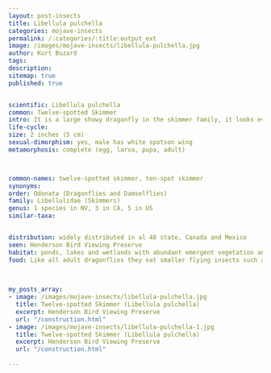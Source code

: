 ```yaml
---
layout: post-insects
title: Libellula pulchella
categories: mojave-insects
permalink: /:categories/:title:output_ext
image: /images/mojave-insects/libellula-pulchella.jpg
author: Kurt Buzard
tags: 
description:
sitemap: true
published: true


scientific: Libellula pulchella
common: Twelve-spotted Skimmer
intro: It is a large showy dragonfly in the skimmer family, it looks even larger when flittering around the wetland because of the numerous spots placed along the length of the wing. Each wing has three brown spots. In adult males, additional white spots form between the brown ones and at the bases of the hindwings; it is sometimes called the ten-spot skimmer for the number of these white spots. Adults are most active in mid-summer, July & August, but can persist into September.
life-cycle: 
size: 2 inches (5 cm)
sexual-dimorphism: yes, male has white spotson wing
metamorphosis: complete (egg, larva, pupa, adult)



common-names: twelve-spotted skimmer, ten-spot skimmer
synonyms: 
order: Odonata (Dragonflies and Damselflies)
family: Libellulidae (Skimmers)
genus: 1 species in NV, 3 in CA, 5 in US
similar-taxa: 


distribution: widely distributed in al 48 state, Canada and Mexico
seen: Henderson Bird Viewing Preserve
habitat: ponds, lakes and wetlands with abundant emergent vegetation and oftentimes some open water
food: Like all adult dragonflies they eat smaller flying insects such as mosquitoes and flies, but will also take down damselflies and moths.
 
   

my_posts_array:
- image: /images/mojave-insects/libellula-pulchella.jpg
  title: Twelve-spotted Skimmer (Libellula pulchella)
  excerpt: Henderson Bird Viewing Preserve
  url: "/construction.html"
- image: /images/mojave-insects/libellula-pulchella-1.jpg
  title: Twelve-spotted Skimmer (Libellula pulchella)
  excerpt: Henderson Bird Viewing Preserve
  url: "/construction.html"
 
---
```

  
  
 <p></p>
  
